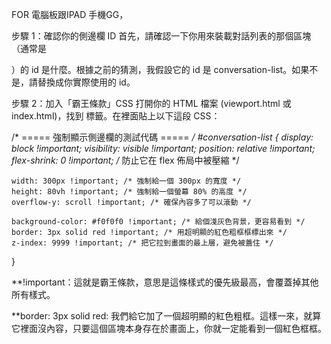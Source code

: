 FOR 電腦板跟IPAD
手機GG，

步驟 1：確認你的側邊欄 ID
首先，請確認一下你用來裝載對話列表的那個區塊（通常是 <div>）的 id 是什麼。根據之前的猜測，我假設它的 id 是 conversation-list。如果不是，請替換成你實際使用的 id。

步驟 2：加入「霸王條款」CSS
打開你的 HTML 檔案 (viewport.html 或 index.html)，找到 <style> 和 </style> 標籤。在裡面貼上以下這段 CSS：

/* ===== 強制顯示側邊欄的測試代碼 ===== */
#conversation-list {
    display: block !important;
    visibility: visible !important;
    position: relative !important;
    flex-shrink: 0 !important; /* 防止它在 flex 佈局中被壓縮 */
    
    width: 300px !important; /* 強制給一個 300px 的寬度 */
    height: 80vh !important; /* 強制給一個螢幕 80% 的高度 */
    overflow-y: scroll !important; /* 確保內容多了可以滾動 */
    
    background-color: #f0f0f0 !important; /* 給個淺灰色背景，更容易看到 */
    border: 3px solid red !important; /* 用超明顯的紅色粗框框標出來 */
    z-index: 9999 !important; /* 把它拉到畫面的最上層，避免被蓋住 */
}


**!important：這就是霸王條款，意思是這條樣式的優先級最高，會覆蓋掉其他所有樣式。

**border: 3px solid red: 我們給它加了一個超明顯的紅色粗框。這樣一來，就算它裡面沒內容，只要這個區塊本身存在於畫面上，你就一定能看到一個紅色框框。
